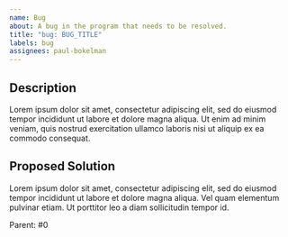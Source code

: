 ```yaml
---
name: Bug
about: A bug in the program that needs to be resolved.
title: "bug: BUG_TITLE"
labels: bug
assignees: paul-bokelman
---
```


## Description

Lorem ipsum dolor sit amet, consectetur adipiscing elit, sed do eiusmod tempor incididunt ut labore et dolore magna aliqua. Ut enim ad minim veniam, quis nostrud exercitation ullamco laboris nisi ut aliquip ex ea commodo consequat.

## Proposed Solution

Lorem ipsum dolor sit amet, consectetur adipiscing elit, sed do eiusmod tempor incididunt ut labore et dolore magna aliqua. Vel quam elementum pulvinar etiam. Ut porttitor leo a diam sollicitudin tempor id.

Parent: #0